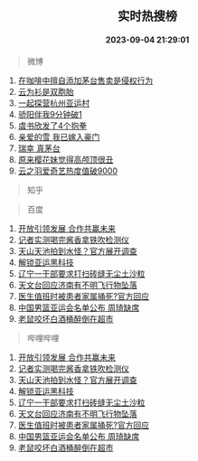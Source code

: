 <div align="center"><h2>实时热搜榜</h2><h4>2023-09-04 21:29:01</h4></div>

> 微博  

1. [在咖啡中擅自添加茅台售卖是侵权行为](https://s.weibo.com/weibo?q=%23%E5%9C%A8%E5%92%96%E5%95%A1%E4%B8%AD%E6%93%85%E8%87%AA%E6%B7%BB%E5%8A%A0%E8%8C%85%E5%8F%B0%E5%94%AE%E5%8D%96%E6%98%AF%E4%BE%B5%E6%9D%83%E8%A1%8C%E4%B8%BA%23&t=31&band_rank=1&Refer=top)<br />
2. [云为衫是双胞胎](https://s.weibo.com/weibo?q=%23%E4%BA%91%E4%B8%BA%E8%A1%AB%E6%98%AF%E5%8F%8C%E8%83%9E%E8%83%8E%23&t=31&band_rank=2&Refer=top)<br />
3. [一起探营杭州亚运村](https://s.weibo.com/weibo?q=%23%E4%B8%80%E8%B5%B7%E6%8E%A2%E8%90%A5%E6%9D%AD%E5%B7%9E%E4%BA%9A%E8%BF%90%E6%9D%91%23&t=31&band_rank=3&Refer=top)<br />
4. [骄阳伴我9分钟破1](https://s.weibo.com/weibo?q=%23%E9%AA%84%E9%98%B3%E4%BC%B4%E6%88%919%E5%88%86%E9%92%9F%E7%A0%B41%23&t=31&band_rank=4&Refer=top)<br />
5. [虞书欣发了4个抱拳](https://s.weibo.com/weibo?q=%23%E8%99%9E%E4%B9%A6%E6%AC%A3%E5%8F%91%E4%BA%864%E4%B8%AA%E6%8A%B1%E6%8B%B3%23&t=31&band_rank=5&Refer=top)<br />
6. [亲爱的雪 我已嫁入豪门](https://s.weibo.com/weibo?q=%E4%BA%B2%E7%88%B1%E7%9A%84%E9%9B%AA%20%E6%88%91%E5%B7%B2%E5%AB%81%E5%85%A5%E8%B1%AA%E9%97%A8&t=31&band_rank=6&Refer=top)<br />
7. [瑞幸 真茅台](https://s.weibo.com/weibo?q=%23%E7%91%9E%E5%B9%B8%20%E7%9C%9F%E8%8C%85%E5%8F%B0%23&t=31&band_rank=7&Refer=top)<br />
8. [原来樱花妹觉得高颅顶很丑](https://s.weibo.com/weibo?q=%E5%8E%9F%E6%9D%A5%E6%A8%B1%E8%8A%B1%E5%A6%B9%E8%A7%89%E5%BE%97%E9%AB%98%E9%A2%85%E9%A1%B6%E5%BE%88%E4%B8%91&t=31&band_rank=8&Refer=top)<br />
9. [云之羽爱奇艺热度值破9000](https://s.weibo.com/weibo?q=%23%E4%BA%91%E4%B9%8B%E7%BE%BD%E7%88%B1%E5%A5%87%E8%89%BA%E7%83%AD%E5%BA%A6%E5%80%BC%E7%A0%B49000%23&t=31&band_rank=9&Refer=top)<br />

> 知乎  


> 百度  

1. [开放引领发展 合作共赢未来](https://www.baidu.com/s?wd=%E5%BC%80%E6%94%BE%E5%BC%95%E9%A2%86%E5%8F%91%E5%B1%95+%E5%90%88%E4%BD%9C%E5%85%B1%E8%B5%A2%E6%9C%AA%E6%9D%A5&sa=fyb_news&rsv_dl=fyb_news)<br />
2. [记者实测喝完酱香拿铁吹检测仪](https://www.baidu.com/s?wd=%E8%AE%B0%E8%80%85%E5%AE%9E%E6%B5%8B%E5%96%9D%E5%AE%8C%E9%85%B1%E9%A6%99%E6%8B%BF%E9%93%81%E5%90%B9%E6%A3%80%E6%B5%8B%E4%BB%AA&sa=fyb_news&rsv_dl=fyb_news)<br />
3. [天山天池拍到水怪？官方展开调查](https://www.baidu.com/s?wd=%E5%A4%A9%E5%B1%B1%E5%A4%A9%E6%B1%A0%E6%8B%8D%E5%88%B0%E6%B0%B4%E6%80%AA%EF%BC%9F%E5%AE%98%E6%96%B9%E5%B1%95%E5%BC%80%E8%B0%83%E6%9F%A5&sa=fyb_news&rsv_dl=fyb_news)<br />
4. [解锁亚运黑科技](https://www.baidu.com/s?wd=%E8%A7%A3%E9%94%81%E4%BA%9A%E8%BF%90%E9%BB%91%E7%A7%91%E6%8A%80&sa=fyb_news&rsv_dl=fyb_news)<br />
5. [辽宁一干部要求打扫砖缝无尘土沙粒](https://www.baidu.com/s?wd=%E8%BE%BD%E5%AE%81%E4%B8%80%E5%B9%B2%E9%83%A8%E8%A6%81%E6%B1%82%E6%89%93%E6%89%AB%E7%A0%96%E7%BC%9D%E6%97%A0%E5%B0%98%E5%9C%9F%E6%B2%99%E7%B2%92&sa=fyb_news&rsv_dl=fyb_news)<br />
6. [天文台回应济南有不明飞行物坠落](https://www.baidu.com/s?wd=%E5%A4%A9%E6%96%87%E5%8F%B0%E5%9B%9E%E5%BA%94%E6%B5%8E%E5%8D%97%E6%9C%89%E4%B8%8D%E6%98%8E%E9%A3%9E%E8%A1%8C%E7%89%A9%E5%9D%A0%E8%90%BD&sa=fyb_news&rsv_dl=fyb_news)<br />
7. [医生值班时被患者家属捅死?官方回应](https://www.baidu.com/s?wd=%E5%8C%BB%E7%94%9F%E5%80%BC%E7%8F%AD%E6%97%B6%E8%A2%AB%E6%82%A3%E8%80%85%E5%AE%B6%E5%B1%9E%E6%8D%85%E6%AD%BB%3F%E5%AE%98%E6%96%B9%E5%9B%9E%E5%BA%94&sa=fyb_news&rsv_dl=fyb_news)<br />
8. [中国男篮亚运会名单公布 周琦缺席](https://www.baidu.com/s?wd=%E4%B8%AD%E5%9B%BD%E7%94%B7%E7%AF%AE%E4%BA%9A%E8%BF%90%E4%BC%9A%E5%90%8D%E5%8D%95%E5%85%AC%E5%B8%83+%E5%91%A8%E7%90%A6%E7%BC%BA%E5%B8%AD&sa=fyb_news&rsv_dl=fyb_news)<br />
9. [老鼠咬坏白酒桶醉倒在超市](https://www.baidu.com/s?wd=%E8%80%81%E9%BC%A0%E5%92%AC%E5%9D%8F%E7%99%BD%E9%85%92%E6%A1%B6%E9%86%89%E5%80%92%E5%9C%A8%E8%B6%85%E5%B8%82&sa=fyb_news&rsv_dl=fyb_news)<br />

> 哔哩哔哩  

1. [开放引领发展 合作共赢未来](https://www.baidu.com/s?wd=%E5%BC%80%E6%94%BE%E5%BC%95%E9%A2%86%E5%8F%91%E5%B1%95+%E5%90%88%E4%BD%9C%E5%85%B1%E8%B5%A2%E6%9C%AA%E6%9D%A5&sa=fyb_news&rsv_dl=fyb_news)<br />
2. [记者实测喝完酱香拿铁吹检测仪](https://www.baidu.com/s?wd=%E8%AE%B0%E8%80%85%E5%AE%9E%E6%B5%8B%E5%96%9D%E5%AE%8C%E9%85%B1%E9%A6%99%E6%8B%BF%E9%93%81%E5%90%B9%E6%A3%80%E6%B5%8B%E4%BB%AA&sa=fyb_news&rsv_dl=fyb_news)<br />
3. [天山天池拍到水怪？官方展开调查](https://www.baidu.com/s?wd=%E5%A4%A9%E5%B1%B1%E5%A4%A9%E6%B1%A0%E6%8B%8D%E5%88%B0%E6%B0%B4%E6%80%AA%EF%BC%9F%E5%AE%98%E6%96%B9%E5%B1%95%E5%BC%80%E8%B0%83%E6%9F%A5&sa=fyb_news&rsv_dl=fyb_news)<br />
4. [解锁亚运黑科技](https://www.baidu.com/s?wd=%E8%A7%A3%E9%94%81%E4%BA%9A%E8%BF%90%E9%BB%91%E7%A7%91%E6%8A%80&sa=fyb_news&rsv_dl=fyb_news)<br />
5. [辽宁一干部要求打扫砖缝无尘土沙粒](https://www.baidu.com/s?wd=%E8%BE%BD%E5%AE%81%E4%B8%80%E5%B9%B2%E9%83%A8%E8%A6%81%E6%B1%82%E6%89%93%E6%89%AB%E7%A0%96%E7%BC%9D%E6%97%A0%E5%B0%98%E5%9C%9F%E6%B2%99%E7%B2%92&sa=fyb_news&rsv_dl=fyb_news)<br />
6. [天文台回应济南有不明飞行物坠落](https://www.baidu.com/s?wd=%E5%A4%A9%E6%96%87%E5%8F%B0%E5%9B%9E%E5%BA%94%E6%B5%8E%E5%8D%97%E6%9C%89%E4%B8%8D%E6%98%8E%E9%A3%9E%E8%A1%8C%E7%89%A9%E5%9D%A0%E8%90%BD&sa=fyb_news&rsv_dl=fyb_news)<br />
7. [医生值班时被患者家属捅死?官方回应](https://www.baidu.com/s?wd=%E5%8C%BB%E7%94%9F%E5%80%BC%E7%8F%AD%E6%97%B6%E8%A2%AB%E6%82%A3%E8%80%85%E5%AE%B6%E5%B1%9E%E6%8D%85%E6%AD%BB%3F%E5%AE%98%E6%96%B9%E5%9B%9E%E5%BA%94&sa=fyb_news&rsv_dl=fyb_news)<br />
8. [中国男篮亚运会名单公布 周琦缺席](https://www.baidu.com/s?wd=%E4%B8%AD%E5%9B%BD%E7%94%B7%E7%AF%AE%E4%BA%9A%E8%BF%90%E4%BC%9A%E5%90%8D%E5%8D%95%E5%85%AC%E5%B8%83+%E5%91%A8%E7%90%A6%E7%BC%BA%E5%B8%AD&sa=fyb_news&rsv_dl=fyb_news)<br />
9. [老鼠咬坏白酒桶醉倒在超市](https://www.baidu.com/s?wd=%E8%80%81%E9%BC%A0%E5%92%AC%E5%9D%8F%E7%99%BD%E9%85%92%E6%A1%B6%E9%86%89%E5%80%92%E5%9C%A8%E8%B6%85%E5%B8%82&sa=fyb_news&rsv_dl=fyb_news)<br />
